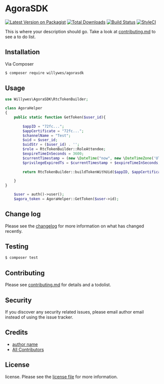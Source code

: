# AgoraSDK

[![Latest Version on Packagist][ico-version]][link-packagist]
[![Total Downloads][ico-downloads]][link-downloads]
[![Build Status][ico-travis]][link-travis]
[![StyleCI][ico-styleci]][link-styleci]

This is where your description should go. Take a look at [contributing.md](contributing.md) to see a to do list.

## Installation

Via Composer

``` bash
$ composer require willywes/agorasdk
```

## Usage

``` php
use Willywes\AgoraSDK\RtcTokenBuilder;

class AgoraHelper
{
    public static function GetToken($user_id){
    
        $appID = "72fc...";
        $appCertificate = "72fc...";
        $channelName = "Test";
        $uid = $user_id;
        $uidStr = ($user_id) . '';
        $role = RtcTokenBuilder::RoleAttendee;
        $expireTimeInSeconds = 3600;
        $currentTimestamp = (new \DateTime("now", new \DateTimeZone('UTC')))->getTimestamp();
        $privilegeExpiredTs = $currentTimestamp + $expireTimeInSeconds;
    
        return RtcTokenBuilder::buildTokenWithUid($appID, $appCertificate, $channelName, $uid, $role, $privilegeExpiredTs);
    
    }
}
```

``` php  
    $user = auth()->user();
    $agora_token = AgoraHelper::GetToken($user->id);
```
## Change log

Please see the [changelog](changelog.md) for more information on what has changed recently.

## Testing

``` bash
$ composer test
```

## Contributing

Please see [contributing.md](contributing.md) for details and a todolist.

## Security

If you discover any security related issues, please email author email instead of using the issue tracker.

## Credits

- [author name][link-author]
- [All Contributors][link-contributors]

## License

license. Please see the [license file](license.md) for more information.

[ico-version]: https://img.shields.io/packagist/v/willywes/agorasdk.svg?style=flat-square
[ico-downloads]: https://img.shields.io/packagist/dt/willywes/agorasdk.svg?style=flat-square
[ico-travis]: https://img.shields.io/travis/willywes/agorasdk/master.svg?style=flat-square
[ico-styleci]: https://styleci.io/repos/12345678/shield

[link-packagist]: https://packagist.org/packages/willywes/agorasdk
[link-downloads]: https://packagist.org/packages/willywes/agorasdk
[link-travis]: https://travis-ci.org/willywes/agorasdk
[link-styleci]: https://styleci.io/repos/12345678
[link-author]: https://github.com/willywes
[link-contributors]: ../../contributors
